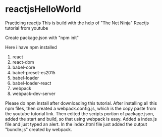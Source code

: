 # reactjsHelloWorld
Practicing reactjs
This is build with the help of "The Net Ninja" Reactjs tutorial from youtube

Create package.json with "npm init"

Here i have npm installed
1. react
2. react-dom
3. babel-core
4. babel-preset-es2015
5. babel-loader
6. babel-loader-react
7. webpack
8. webpack-dev-server

Please do npm install after downloading this tutorial.
After installing all this npm files, then created a webpack.config.js, which is the copy paste from the youtube tutorial link.
Then edited the scripts portion of package.json, added the start and build, so that using webpack is easy.
Added a index.js file and just typed an alert.
In the index.html file just added the output "bundle.js" created by webpack.
